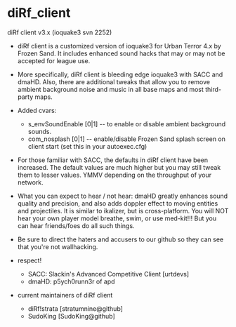 diRf_client
===========

diRf client v3.x (ioquake3 svn 2252)

* diRf client is a customized version of ioquake3 for Urban Terror 4.x
  by Frozen Sand. It includes enhanced sound hacks that may or may not be
  accepted for league use.

* More specifically, diRf client is bleeding edge ioquake3 with SACC and dmaHD.
  Also, there are additional tweaks that allow you to remove ambient background
  noise and music in all base maps and most third-party maps.

* Added cvars:
  - s_envSoundEnable [0|1] -- to enable or disable ambient background sounds.
  - com_nosplash [0|1]     -- enable/disable Frozen Sand splash screen on
                            client start (set this in your autoexec.cfg)

* For those familiar with SACC, the defaults in diRf client have been increased.
  The default values are much higher but you may still tweak them to lesser
  values. YMMV depending on the throughput of your network.

* What you can expect to hear / not hear:
  dmaHD greatly enhances sound quality and precision, and also adds
  doppler effect to moving entities and projectiles. It is similar to ikalizer,
  but is cross-platform. You will NOT hear your own player model breathe,
  swim, or use med-kit!!! But you can hear friends/foes do all such things.

* Be sure to direct the haters and accusers to our github so they can see
  that you're not wallhacking.

* respect!
  - SACC: Slackin's Advanced Competitive Client [urtdevs]
  - dmaHD: p5ych0runn3r of apd 

* current maintainers of diRf client
  - diRf!strata [stratumnine@github]
  - SudoKing [SudoKing@github]

